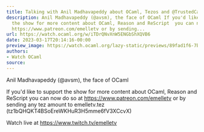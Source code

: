 ```yaml
---
title: Talking with Anil Madhavapeddy about OCaml, Tezos and @TrustedCarbon
description: Anil Madhavapeddy (@avsm), the face of OCaml If you'd like to support
  the show for more content about OCaml, Reason and ReScript  you can now do so at
  https://www.patreon.com/emelletv or by sending...
url: https://watch.ocaml.org/w/iTDrQNvXnW5ENGbShXQVB6
date: 2023-03-17T20:14:16-00:00
preview_image: https://watch.ocaml.org/lazy-static/previews/89fad1f6-7b6a-4713-be74-6d7cdd097352.jpg
authors:
- Watch OCaml
source:
---
```


<p>Anil Madhavapeddy (@avsm), the face of OCaml</p>
<p>If you'd like to support the show for more content about OCaml, Reason and ReScript  you can now do so at <a href="https://www.patreon.com/emelletv" target="_blank" rel="noopener noreferrer">https://www.patreon.com/emelletv</a> or by sending any tez amount to emelletv.tez (tz1bQHQKT4BSoEreWKHuR3H5mme6fV3XCcvX)</p>
<p>Watch live at <a href="https://www.twitch.tv/emelletv" target="_blank" rel="noopener noreferrer">https://www.twitch.tv/emelletv</a></p>


